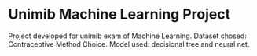 # Unimib Machine Learning Project
Project developed for unimib exam of Machine Learning. 
Dataset chosed: Contraceptive Method Choice. 
Model used: decisional tree and neural net.
